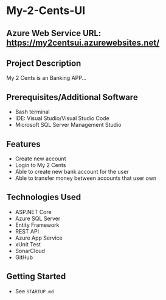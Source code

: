 # My-2-Cents-UI

## Azure Web Service URL: https://my2centsui.azurewebsites.net/

## Project Description
My 2 Cents is an Banking APP...

## Prerequisites/Additional Software
- Bash terminal
- IDE: Visual Studio/Visual Studio Code
- Microsoft SQL Server Management Studio

## Features
- Create new account
- Login to My 2 Cents
- Able to create new bank account for the user
- Able to transfer money between accounts that user own

## Technologies Used
- ASP.NET Core
- Azure SQL Server
- Entity Framework
- REST API
- Azure App Service
- xUnit Test
- SonarCloud
- GitHub

## Getting Started
- See `STARTUP.md`


